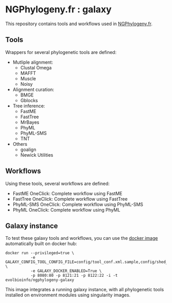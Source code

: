 # NGPhylogeny.fr : galaxy

This repository contains tools and workflows used in [NGPhylogeny.fr](https://github.com/C3BI-pasteur-fr/NGPhylogeny_fr_django/).


## Tools
Wrappers for several phylogenetic tools are defined:

* Mutliple alignment:
  * Clustal Omega
  * MAFFT
  * Muscle
  * Noisy
* Alignment curation:
  * BMGE
  * Gblocks
* Tree inference:
  * FastME
  * FastTree
  * MrBayes
  * PhyML
  * PhyML-SMS
  * TNT
* Others
  * goalign
  * Newick Utilities

## Workflows

Using these tools, several workflows are defined:

* FastME OneClick: Complete workflow using FastME
* FastTree OneClick: Complete workflow using FastTree
* PhyML-SMS OneClick: Complete workflow using PhyML-SMS
* PhyML OneClick: Complete workflow using PhyML

## Galaxy instance
To test these galaxy tools and workflows, you can use the [docker image](https://hub.docker.com/r/evolbioinfo/ngphylogeny-galaxy/) automatically built on docker hub:

```
docker run --privileged=true \
           -e GALAXY_CONFIG_TOOL_CONFIG_FILE=config/tool_conf.xml.sample,config/shed_tool_conf.xml.sample,/local_tools/tool_conf.xml \
           -e GALAXY_DOCKER_ENABLED=True \
           -p 8080:80 -p 8121:21 -p 8122:22 -i -t evolbioinfo/ngphylogeny-galaxy
```

This image integrates a running galaxy instance, with all phylogenetic tools installed on environment modules using singularity images.

